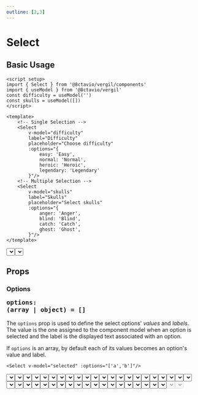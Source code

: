 ```yaml
---
outline: [2,3]
---
```


# Select

<script setup>
import { Select } from '@8ctavio/vergil/components'
import { useModel, kebabCase } from '@8ctavio/vergil'

const demo1 = useModel('')
const demo2 = useModel('')
const demo3 = useModel('')
const demo4 = useModel('')
</script>

## Basic Usage

```vue
<script setup>
import { Select } from '@8ctavio/vergil/components'
import { useModel } from '@8ctavio/vergil'
const difficulty = useModel('')
const skulls = useModel([])
</script>

<template>
    <!-- Single Selection -->
    <Select
        v-model="difficulty"
        label="Difficulty"
        placeholder="Choose difficulty"
        :options="{
            easy: 'Easy',
            normal: 'Normal',
            heroic: 'Heroic',
            legendary: 'Legendary'
        }"/>
    <!-- Multiple Selection -->
    <Select
        v-model="skulls"
        label="Skulls"
        placeholder="Select skulls"
        :options="{
            anger: 'Anger',
            blind: 'Blind',
            catch: 'Catch',
            ghost: 'Ghost',
        }"/>
</template>
```
<Demo>
    <div class="col center">
        <Select
            label="Difficulty"
            placeholder="Choose difficulty"
            :options="{
                easy: 'Easy',
                normal: 'Normal',
                heroic: 'Heroic',
                legendary: 'Legendary'
            }"/>
        <Select
            :value="[]"
            label="Skulls"
            placeholder="Select skulls"
            :options="{
                anger: 'Anger',
                blind: 'Blind',
                catch: 'Catch',
                ghost: 'Ghost',
            }"/>
    </div>
</Demo>

## Props

### Options <Badge><pre>options: (array | object) = []</pre></Badge>

The `options` prop is used to define the select options' *values* and *labels*. The value is the one assigned to the component model when an option is selected and the label is the displayed text associated with an option.

If `options` is an array, by default each of its values becomes an option's value and label.

```vue
<Select v-model="selected" :options="['a','b']"/>
```

<Demo>
    <Select v-model="demo1" placeholder="Array" :options="['a','b']"/>
    <code>selected.value === '{{ demo1.value }}'</code>
</Demo>

If `options` is a plain object, for each key-value pair the key becomes the option's value while, by default, the value becomes the option's label.

```vue
<Select v-model="selected" :options="{ a: 'A', b: 'B' }"/>
```

<Demo>
    <Select v-model="demo2" placeholder="Object" :options="{ a: 'A', b: 'B' }"/>
    <code>selected.value === '{{ demo2.value }}'</code>
</Demo>

### Option's value and label <Badge><pre>option-[value|label]: (string | function) = opt => opt</pre></Badge>

The `option-value` and `option-label` props allow to specify custom option's value and label.

If `option-[value|label]` is a string, it represents an object key. If an option is an object, the resulting value/label is obtained by accessing that object with the provided key.

```vue-html
<Select
    v-model="selected"
    :options="[{
        id: '123',
        name: 'Abc Def'
    },{
        id: '456',
        name: 'Xyz Jkm'
    }]"
    option-value="id"
    option-label="name"/>
```

<Demo>
    <Select v-model="demo3" placeholder="Specific options"
        :options="[{
            id: '123',
            name: 'Abc Def'
        },{
            id: '456',
            name: 'Uvw Xyz'
        }]"
        option-value="id"
        option-label="name"/>
    <code>selected.value === '{{ demo3.value }}'</code>
</Demo>


If `option-[value|label]` is a function it is called for each option, receives the option as a single argument, and its return value becomes the resulting value/label.

```vue-html
<Select
    v-model="selected"
    :options="[{
        id: '123',
        name: 'Abc Def'
    },{
        id: '456',
        name: 'Uvw Xyz'
    }]"
    :option-value="option => kebabCase(option.name)"
    :option-label="option => option.name.split(' ')[0]"/>
```

<Demo>
    <Select v-model="demo4" placeholder="Specific options"
        :options="[{
            id: '123',
            name: 'Abc Def'
        },{
            id: '456',
            name: 'Uvw Xyz'
        }]"
        :option-value="option => kebabCase(option.name)"
        :option-label="option => option.name.split(' ')[0]"/>
    <code>selected.value === '{{ demo4.value }}'</code>
</Demo>

:::tip
The `option-value` prop only takes effect when `options` is an array.
:::

### Placeholder <Badge><pre>placeholder: string</pre></Badge>

```vue
<Select placeholder="Select option"/>
```

### Placeholder fallback <Badge><pre>placeholder-fallback: (n: number) => string</pre></Badge>

When selecting multiple options, the selected options are displayed in the select button as a comma-separated string of those options' labels. If that string overflows its container, a fallback placeholder is obtained from the `placeholder-fallback` function and displayed instead.

The `placeholder-fallback` function receives as its only argument the number of selected options.

```vue-html
<Select
    placeholder="Select options"
    :options="['The Fall of Reach', 'The Flood', 'First Strike']"
    :placeholder-fallback="n => {
        return `${n} Option${n > 1 ? 's':''} Selected`
    }"
/>
```

<Demo>
    <Select
        :value="[]"
        placeholder="Select options"
        :options="['The Fall of Reach', 'The Flood', 'First Strike']"
        :placeholder-fallback="n => {
            return `${n} Option${n > 1 ? 's':''} Selected`
        }"/>
</Demo>

The following function is used as the default `placeholder-fallback` value.

```js
n => `${n} Selected`
```

:::tip
The `placeholder-fallback` prop only takes effect in multiple selection mode.
:::

### Float label <Badge><pre>float-label: boolean</pre></Badge>

```vue
<Select label="Select option" float-label :options="['Option']"/>
```

<Demo>
    <Select label="Select option" float-label :options="['Option']"/>
</Demo>

:::tip NOTE
`float-label` only works if the `placeholder` and `description` props are unset.
:::

### Underline <Badge><pre>underline: boolean</pre></Badge>

<Demo>
    <Select placeholder="Select option" underline :options="['Option']"/>
</Demo>

### Fill <Badge><pre>fill: boolean</pre></Badge>

<Demo>
    <Select placeholder="Select option" underline fill :options="['Option']"/>
</Demo>

### Theme <Badge><pre>theme: [theme](/theme#the-theme-prop) = 'brand'</pre></Badge>

<Demo>
    <div class="row center">
        <Select underline :options="['Option']" theme="brand" placeholder="Brand"/>
        <Select underline :options="['Option']" theme="user" placeholder="User"/>
        <Select underline :options="['Option']" theme="ok" placeholder="Ok"/>
        <Select underline :options="['Option']" theme="info" placeholder="Info"/>
        <Select underline :options="['Option']" theme="warn" placeholder="Warn"/>
        <Select underline :options="['Option']" theme="danger" placeholder="Danger"/>
        <Select underline :options="['Option']" theme="neutral" placeholder="Neutral"/>
    </div>
</Demo>

### Size <Badge><pre>size: ('sm' | 'md' | 'lg' | 'xl') = 'md'</pre></Badge>

<Demo>
    <div class="col center">
        <Select size="sm" :options="['Option']" placeholder="Small"/>
        <Select size="md" :options="['Option']" placeholder="Medium"/>
        <Select size="lg" :options="['Option']" placeholder="Large"/>
        <Select size="xl" :options="['Option']" placeholder="Extra Large"/>
    </div>
</Demo>

### Radius <Badge><pre>radius: ('none' | 'sm' | 'md' | 'lg' | 'full') = 'md'</pre></Badge>

<Demo>
    <div class="col center w-initial">
        <Select :options="['Option']" placeholder="None" radius="none"/>
        <Select :options="['Option']" placeholder="Small" radius="sm"/>
        <Select :options="['Option']" placeholder="Medium" radius="md"/>
        <Select :options="['Option']" placeholder="Large" radius="lg"/>
        <Select :options="['Option']" placeholder="Full" radius="full"/>
    </div>
    <div class="col center w-initial">
        <Select :options="['Option']" underline placeholder="None" radius="none"/>
        <Select :options="['Option']" underline placeholder="Small" radius="sm"/>
        <Select :options="['Option']" underline placeholder="Medium" radius="md"/>
        <Select :options="['Option']" underline placeholder="Large" radius="lg"/>
        <Select :options="['Option']" underline placeholder="Full" radius="full"/>
    </div>
</Demo>

### Spacing <Badge><pre>spacing: ('compact' | 'expanded') = ''</pre></Badge>

<Demo>
    <div class="col">
        <div class="row center">
            <Select size="sm" :options="['Option']" spacing="compact" placeholder="Compact"/>
            <Select size="sm" :options="['Option']" placeholder="Default"/>
            <Select size="sm" :options="['Option']" spacing="expanded" placeholder="Expanded"/>
        </div>
        <div class="row center">
            <Select size="md" :options="['Option']" spacing="compact" placeholder="Compact"/>
            <Select size="md" :options="['Option']" placeholder="Default"/>
            <Select size="md" :options="['Option']" spacing="expanded" placeholder="Expanded"/>
        </div>
        <div class="row center">
            <Select size="lg" :options="['Option']" spacing="compact" placeholder="Compact"/>
            <Select size="lg" :options="['Option']" placeholder="Default"/>
            <Select size="lg" :options="['Option']" spacing="expanded" placeholder="Expanded"/>
        </div>
        <div class="row center">
            <Select size="xl" :options="['Option']" spacing="compact" placeholder="Compact"/>
            <Select size="xl" :options="['Option']" placeholder="Default"/>
            <Select size="xl" :options="['Option']" spacing="expanded" placeholder="Expanded"/>
        </div>
    </div>
</Demo>

### Disabled <Badge><pre>disabled: boolean</pre></Badge>

<Demo>
    <Select disabled placeholder="Disabled"/>
    <Select disabled placeholder="Disabled" underline/>
</Demo>

## API Reference

| prop | type | default |
| ---- | ---- | ------- |
| `value` | `string \| array` | `''` |
| `options` | `array \| object` | `[]` |
| `optionValue` | `string \| function` | `v => v` |
| `optionLabel` | `string \| function` | `v => v` |
| `placeholder` | `string` | |
| `placeholderFallback` | `(n: number) => string` | |
| `label` | `string` | |
| `hint` | `string` | |
| `description` | `string` | |
| `help` | `string` | |
| `float-label` | `boolean` | |
| `underline` | `boolean` | |
| [`theme`](/theme#the-theme-prop) | `'brand' \| 'user' \| 'ok' \| 'info' \| 'warn' \| 'danger' \| 'neutral'` | `'brand'` |
| `size` | `'sm' \| 'md' \| 'lg' \| 'xl'` | `'md'` |
| `radius` | `'none' \| 'sm' \| 'md' \| 'lg' \| 'full'` | `'md'` |
| `spacing` | `'' \| 'compact' \| 'extended'` | `''` |
| `disabled` | `boolean` | |

### Configuration options

The following `Select` props' default values can be overwritten under the `select` root-level [configuration option](/configuration).

| `select.<option>` | [global](/configuration#global-configuration) |
| -------------- | :---: |
| `placeholderFallback` | |
| `underline` | |
| `fill` | |
| `theme` | ✅ |
| `size` | ✅ |
| `radius` | ✅ |
| `spacing` | ✅ |

## Styling

### Anatomy

<Demo>
    <Anatomy tag="div" classes="form-field select">
        <Anatomy tag="div" classes="form-field-label-wrapper">
            <Anatomy tag="label" classes="form-field-label"/>
            <Anatomy tag="span" classes="form-field-hint"/>
        </Anatomy>
        <Anatomy tag="p" classes="form-field-details form-field-description"/>
        <Anatomy tag="Btn" classes="btn select-button">
            <Anatomy tag="p" classes="select-placeholder">
                <Anatomy tag="span"/>
            </Anatomy>
            <Anatomy slot="aside">
                <Anatomy tag="label"/>
            </Anatomy>
        </Anatomy>
        <Anatomy tag="p" classes="form-field-details form-field-help"/>
        <Anatomy tag="div" classes="select-options">
            <Anatomy tag='option v-for="option in options"'/>
        </Anatomy>
    </Anatomy>
</Demo>